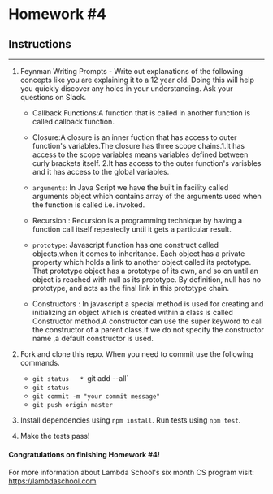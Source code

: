 # Homework #4

## Instructions
---
1. Feynman Writing Prompts - Write out explanations of the following concepts like you are explaining it to a 12 year old.  Doing this will help you quickly discover any holes in your understanding.  Ask your questions on Slack.
		
	* Callback Functions:A function that is called in another function is called callback function.

	* Closure:A closure is an  inner fuction that has access to outer function's variables.The closure has three scope chains.1.It has access to the scope variables means variables defined between curly brackets itself. 2.It has access to the outer function's varisbles and it has access to the global variables.

	* `arguments`: In Java Script  we have the built in facility called arguments object  which contains array of the arguments used when the function is called i.e. invoked.

	* Recursion : Recursion is a programming technique by having a function call itself repeatedly until it gets a particular result.

	* `prototype`:  Javascript function has one construct called objects,when it comes to inheritance. Each object has a private property  which holds a link to another object called its prototype. That prototype object has a prototype of its own, and so on until an object is reached with null as its prototype. By definition, null has no prototype, and acts as the final link in this prototype chain.

	* Constructors : In javascript a special method is used for creating and initializing an object which is created within a class is called Constructor method.A constructor can use the super keyword to call the constructor of a parent class.If we do not specify the constructor name ,a default constructor is used.


2. Fork and clone this repo.  When you need to commit use the following commands.
		
	* `git status 	* `git add --all`
	* `git status`
	* `git commit -m "your commit message"`
	* `git push origin master`

3. Install dependencies using `npm install`.  Run tests using `npm test`.

4. Make the tests pass!



#### Congratulations on finishing Homework #4!

For more information about Lambda School's six month CS program visit: https://lambdaschool.com
